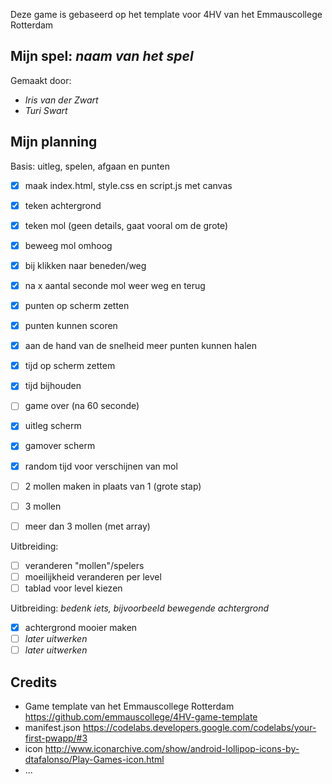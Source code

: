 Deze game is gebaseerd op het template voor 4HV van het Emmauscollege Rotterdam

## Mijn spel: *naam van het spel*
Gemaakt door:
- *Iris van der Zwart*
- *Turi Swart*

## Mijn planning

Basis: uitleg, spelen, afgaan en punten
- [x] maak index.html, style.css en script.js met canvas
- [x] teken achtergrond
- [x] teken mol (geen details, gaat vooral om de grote)
- [x] beweeg mol omhoog
- [x] bij klikken naar beneden/weg
- [x] na x aantal seconde mol weer weg en terug
- [x] punten op scherm zetten
- [x] punten kunnen scoren
- [x] aan de hand van de snelheid meer punten kunnen halen
- [x] tijd op scherm zettem
- [x] tijd bijhouden
- [ ] game over (na 60 seconde)
- [x] uitleg scherm
- [x] gamover scherm
- [x] random tijd voor verschijnen van mol
- [ ] 2 mollen maken in plaats van 1 (grote stap)
- [ ] 3 mollen
- [ ] meer dan 3 mollen (met array)


Uitbreiding: 
- [ ] veranderen "mollen"/spelers
- [ ] moeilijkheid veranderen per level
- [ ] tablad voor level kiezen

Uitbreiding: *bedenk iets, bijvoorbeeld bewegende achtergrond*
- [x] achtergrond mooier maken
- [ ] *later uitwerken*
- [ ] *later uitwerken*

## Credits
- Game template van het Emmauscollege Rotterdam https://github.com/emmauscollege/4HV-game-template
- manifest.json https://codelabs.developers.google.com/codelabs/your-first-pwapp/#3
- icon http://www.iconarchive.com/show/android-lollipop-icons-by-dtafalonso/Play-Games-icon.html
- ...
